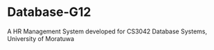 # Database-G12
A HR Management System developed for CS3042 Database Systems, University of Moratuwa
